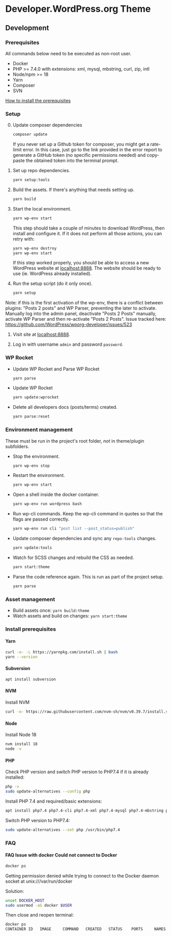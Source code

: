# Developer.WordPress.org Theme

## Development

### Prerequisites

All commands below need to be executed as non-root user.

* Docker
* PHP >= 7.4.0 with extensions: xml, mysql, mbstring, curl, zip, intl
* Node/npm >= 18
* Yarn
* Composer
* SVN

[How to install the prerequisites](#a-nameinstall-prerequisitesa-install-prerequisites)

### Setup

0. Update composer dependencies

    ```bash
    composer update
    ```

    If you never set up a Github token for composer, you might get a rate-limit error. In this case, just go to the link provided in the error report to generate a GitHub token (no specific permissions needed) and copy-paste the obtained token into the terminal prompt.

1. Set up repo dependencies.

    ```bash
    yarn setup:tools
    ```

2. Build the assets. If there's anything that needs setting up.

    ```bash
    yarn build
    ```


3. Start the local environment.

    ```bash
    yarn wp-env start
    ```

    This step should take a couple of minutes to download WordPress, then install and configure it. If it does not perform all those actions, you can retry with:

    ```bash
    yarn wp-env destroy
    yarn wp-env start
    ```

    If this step worked properly, you should be able to access a new WordPress website at [localhost:8888](http://localhost:8888). The website should be ready to use (ie. WordPress already installed).

4. Run the setup script (do it only once).

    ```bash
    yarn setup
    ```

Note: if this is the first activation of the wp-env, there is a conflict between plugins: "Posts 2 posts" and WP Parser, preventing the later to activate.
Manually log into the admin panel, deactivate "Posts 2 Posts" manually, activate WP Parser and then re-activate "Posts 2 Posts".
Issue tracked here: https://github.com/WordPress/wporg-developer/issues/523

1. Visit site at [localhost:8888](http://localhost:8888).

2. Log in with username `admin` and password `password`.

### WP Rocket

- Update WP Rocket and Parse WP Rocket

    ```bash
    yarn parse
    ```

- Update WP Rocket

    ```bash
    yarn update:wprocket
    ```

- Delete all developers docs (posts/terms) created.

    ```bash
    yarn parse:reset
    ```

### Environment management

These must be run in the project's root folder, _not_ in theme/plugin subfolders.

* Stop the environment.

    ```bash
    yarn wp-env stop
    ```

* Restart the environment.

    ```bash
    yarn wp-env start
    ```

* Open a shell inside the docker container.

    ```bash
    yarn wp-env run wordpress bash
    ```

* Run wp-cli commands. Keep the wp-cli command in quotes so that the flags are passed correctly.

    ```bash
    yarn wp-env run cli "post list --post_status=publish"
    ```

* Update composer dependencies and sync any `repo-tools` changes.

    ```bash
    yarn update:tools
    ```

* Watch for SCSS changes and rebuild the CSS as needed.

    ```bash
    yarn start:theme
    ```

* Parse the code reference again. This is run as part of the project setup.

    ```bash
    yarn parse
    ```

### Asset management

* Build assets once: `yarn build:theme`
* Watch assets and build on changes: `yarn start:theme`

### <a name="install-prerequisites"></a> Install prerequisites

#### Yarn

```bash
curl -o- -L https://yarnpkg.com/install.sh | bash
yarn --version
```

#### Subversion

```bash
apt install subversion
```

#### NVM

Install NVM

```bash
curl -o- https://raw.githubusercontent.com/nvm-sh/nvm/v0.39.7/install.sh | bash
```

#### Node
Install Node 18

```bash
nvm install 18
node -v
```

#### PHP
Check PHP version and switch PHP version to PHP7.4 if it is already installed:

```bash
php -v
sudo update-alternatives --config php
```

Install PHP 7.4 and required/basic extensions:

```bash
apt install php7.4 php7.4-cli php7.4-xml php7.4-mysql php7.4-mbstring php7.4-curl php7.4-zip php7.4-intl php7.4-gd php7.4-bcmath php7.4-imagick
```

Switch PHP version to PHP7.4:
```bash
sudo update-alternatives --set php /usr/bin/php7.4
```
### FAQ

#### FAQ Issue with docker Could not connect to Docker
```bash
docker ps
```

Getting permission denied while trying to connect to the Docker daemon socket at unix:///var/run/docker

Solution:
```bash
unset DOCKER_HOST
sudo usermod -aG docker $USER
```
Then close and reopen terminal:
```bash
docker ps
CONTAINER ID   IMAGE     COMMAND   CREATED   STATUS    PORTS     NAMES
```

